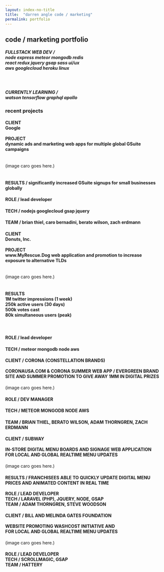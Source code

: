 ```yaml
---
layout: index-no-title
title:  "darren angle code / marketing"
permalink: portfolio
---
```


<div class='spacer'></div>
<div class="sales-page portfolio-page">
  <h2>code <span class="brand">/</span> marketing portfolio</h2>
  <div class='spacer'></div>
  <h5>
    FULLSTACK WEB DEV <span class="brand">/</span> <br>node express meteor mongodb redis <br>react redux jquery gsap sass ui/ux <br>aws googlecloud heroku linux
  </h5><br>
  <h5>
    CURRENTLY LEARNING <span class="brand">/</span> <br>watson tensorflow graphql apollo
  </h5>
  <div class='spacer'></div>
  <h3 class='with-divider'>recent projects</h3>
  <!-- GOOGLE -->
  <div class='spacer'></div>
  <h4>
    <span class="brand">CLIENT</span><br>Google<br>
    <br>
    <span class="brand">PROJECT</span><br>dynamic ads and marketing web apps
    for multiple global GSuite campaigns<br>

  </h4><br>
  (image caro goes here.)<br><br>
  <h4><span class="brand">RESULTS /</span> significantly increased GSuite signups for small businesses globally</h4>
  <h4><span class="brand">ROLE /</span>  lead developer</h4>
  <h4><span class="brand">TECH /</span> nodejs googlecloud gsap jquery</h4>
  <h4><span class="brand">TEAM /</span> brian thiel, caro bernadini, berato wilson, zach erdmann</h4>

  <div class='spacer'></div>
  <h4>
    <span class="brand">CLIENT</span><br>
    Donuts, Inc.
    <br><br>
    <span class="brand">PROJECT</span><br>
    www.MyRescue.Dog web application and promotion to increase exposure to alternative TLDs
  </h4><br>
  (image caro goes here.)<br><br>
  <h4><span class="brand">RESULTS</span>
    <br>1M twitter impressions (1 week)
    <br>250k active users (30 days)
    <br>500k votes cast
    <br>80k simultaneous users (peak)
  </h4><br>
  <h4><span class="brand">ROLE /</span> lead developer</h4>
  <h4><span class="brand">TECH /</span> meteor mongodb node aws</h4>

  <div class='spacer'></div>
  <h4>
    CLIENT / <strong>CORONA (CONSTELLATION BRANDS)</strong> <br>
    <br>
    CORONAUSA.COM & CORONA SUMMER WEB APP / EVERGREEN BRAND SITE AND SUMMER PROMOTION TO GIVE AWAY 1MM IN DIGITAL PRIZES<br>

  </h4>
  (image caro goes here.)

  <h4>ROLE / DEV MANAGER</h4>
  <h4>TECH / METEOR MONGODB NODE AWS</h4>
  <h4>TEAM / BRIAN THIEL, BERATO WILSON, ADAM THORNGREN, ZACH ERDMANN </h4>

  <div class='spacer'></div>
  <h4>
    CLIENT / <strong>SUBWAY</strong> <br>
    <br>
    IN-STORE DIGITAL MENU BOARDS AND SIGNAGE WEB APPLICATION<br>
    FOR LOCAL AND GLOBAL REALTIME MENU UPDATES

  </h4>
  (image caro goes here.)
  <h4>RESULTS / FRANCHISEES ABLE TO QUICKLY UPDATE DIGITAL MENU PRICES AND ANIMATED CONTENT IN REAL TIME<br><br>
  ROLE / LEAD DEVELOPER<br>
  TECH / LARAVEL (PHP), JQUERY, NODE, GSAP<br>
  TEAM / ADAM THORNGREN, STEVE WOODSON </h4>

  <div class='spacer'></div>
  <h4>
    CLIENT / <strong>BILL AND MELINDA GATES FOUNDATION</strong> <br>
    <br>
    WEBSITE PROMOTING WASHCOST INITIATIVE AND <br>
    FOR LOCAL AND GLOBAL REALTIME MENU UPDATES

  </h4>
  (image caro goes here.)
  <h4>
  ROLE / LEAD DEVELOPER<br>
  TECH / SCROLLMAGIC, GSAP<br>
  TEAM / HATTERY </h4>

</div>
